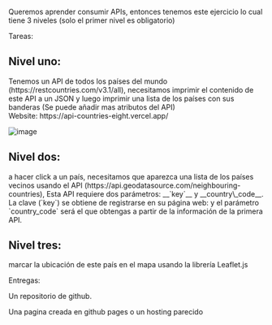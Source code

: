 Queremos aprender consumir APIs, entonces tenemos este ejercicio lo cual tiene 3 niveles (solo el primer nivel es obligatorio)

 Tareas:

<h2>Nivel uno: </h2>
 Tenemos un API de todos los países del mundo (https://restcountries.com/v3.1/all), necesitamos imprimir el contenido de este API a un JSON y luego imprimir una lista de los países con sus banderas (Se puede añadir mas atributos del API)



 <br>
 Website: https://api-countries-eight.vercel.app/
 <br>
 
![image](https://github.com/Yumi-Namie/API-countries/assets/109878163/8c8b74f7-dafc-4e15-8737-13fe21eb565e)


<h2>Nivel dos:</h2>
 a hacer click a un país, necesitamos que aparezca una lista de los países vecinos usando el API (https://api.geodatasource.com/neighbouring-countries), Esta API requiere dos parámetros: __`key`__ y __country\_code__. La clave (`key`) se obtiene de registrarse en su página web:   y el parámetro `country_code` será el que obtengas a partir de la información de la primera API.

<h2>Nivel tres:</h2>
marcar la ubicación de este país en el mapa usando la librería Leaflet.js

 Entregas:

Un repositorio de github.

Una pagina creada en github pages o un hosting parecido

<br>




